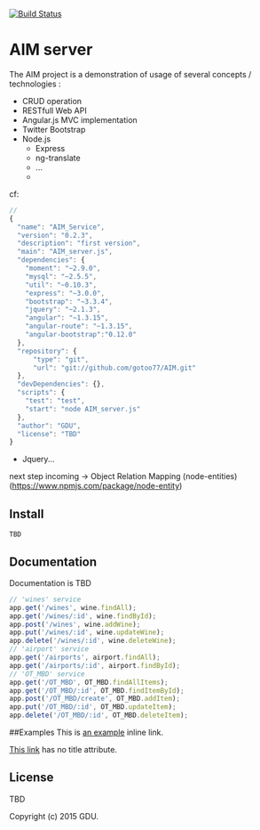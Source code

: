 [![Build Status](https://travis-ci.org/thanpolas/entity.png)](https://travis-ci.org/thanpolas/entity)

# AIM server
The AIM project is a demonstration of usage of several concepts / technologies :

* CRUD operation
* RESTfull Web API
* Angular.js MVC implementation
* Twitter Bootstrap
* Node.js 
  * Express
  * ng-translate
  * ...
  * 
cf:
```javascript
//
{
  "name": "AIM_Service",
  "version": "0.2.3",
  "description": "first version",
  "main": "AIM_server.js",
  "dependencies": {
    "moment": "~2.9.0",
    "mysql": "~2.5.5",
    "util": "~0.10.3",
    "express": "~3.0.0",
	"bootstrap": "~3.3.4",
	"jquery": "~2.1.3",
	"angular": "~1.3.15",
	"angular-route": "~1.3.15",
	"angular-bootstrap":"0.12.0"
  },
  "repository": {
	  "type": "git",
	  "url": "git://github.com/gotoo77/AIM.git"
  },
  "devDependencies": {},
  "scripts": {
    "test": "test",
    "start": "node AIM_server.js"
  },
  "author": "GDU",
  "license": "TBD"
}
```

* Jquery...

next step incoming -> Object Relation Mapping (node-entities)
(https://www.npmjs.com/package/node-entity)

## Install
```shell
TBD
```
## Documentation

Documentation is TBD
```javascript
// 'wines' service
app.get('/wines', wine.findAll);
app.get('/wines/:id', wine.findById);
app.post('/wines', wine.addWine);
app.put('/wines/:id', wine.updateWine);
app.delete('/wines/:id', wine.deleteWine);
// 'airport' service
app.get('/airports', airport.findAll);
app.get('/airports/:id', airport.findById);
// 'OT_MBD' service
app.get('/OT_MBD', OT_MBD.findAllItems);
app.get('/OT_MBD/:id', OT_MBD.findItemById);
app.post('/OT_MBD/create', OT_MBD.addItem);
app.put('/OT_MBD/:id', OT_MBD.updateItem);
app.delete('/OT_MBD/:id', OT_MBD.deleteItem);
```
##Examples
This is [an example](http://www.slate.com/ "Title") inline link.
 
[This link](http://example.net/) has no title attribute.

## License

TBD

Copyright (c) 2015 GDU.
